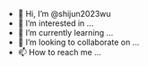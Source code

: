 - 👋 Hi, I’m @shijun2023wu
- 👀 I’m interested in ...
- 🌱 I’m currently learning ...
- 💞️ I’m looking to collaborate on ...
- 📫 How to reach me ...

<!---
shijun2023wu/shijun2023wu is a ✨ special ✨ repository because its `README.md` (this file) appears on your GitHub profile.
You can click the Preview link to take a look at your changes.
--->

